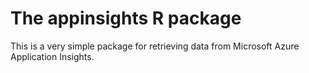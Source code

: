 # The appinsights R package

This is a very simple package for retrieving data from 
Microsoft Azure Application Insights. 
